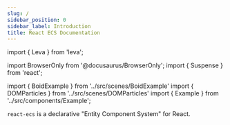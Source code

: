 ```yaml
---
slug: /
sidebar_position: 0
sidebar_label: Introduction
title: React ECS Documentation
---
```


import { Leva } from 'leva';

import BrowserOnly from '@docusaurus/BrowserOnly';
import { Suspense } from 'react';

import { BoidExample } from '../src/scenes/BoidExample'
import { DOMParticles } from '../src/scenes/DOMParticles'
import { Example } from '../src/components/Example';

`react-ecs` is a declarative "Entity Component System" for React.

<Leva hidden />

<Example hideControls style={{backgroundColor: 'black', height: '250px' }}>
<BoidExample />
</Example>

<div style={{float: "right"}}>These boids are driven by react-ecs! Try dragging and zooming!</div>

## What's that?

<img style={{float: "right", maxWidth: "400px", marginLeft: "10px"}} src="https://i.imgur.com/nTfGWyF.png" />

An **ECS**, or _Entity Component System_ is a design pattern popular in game development. It eschews rich objects for simple **Entities** that compose data-only Components, or **Facets** as `react-ecs` calls them (to avoid confusion with React Components).

Logic is then handled by small update functions called **Systems** that operate upon the facets related to it.

In the example to the right, a common scenario is illustrated. There are a number of entities, comprised merely as a collection of simple data facets. A `Velocity` or `Position` component may hold a simple vector. Whereas a `Graphics` component might hold the URL of a sprite image.

Two systems, `PhysicsSystem` and `GraphicsSystem` are responsible for all the behavior and logic:

-   The `PhysicsSystem` looks at all the entities with **both** `Velocity` and `Position` facets, using the former to update the latter.
-   The `GraphicsSystem` looks at all the entities with **both** `Position` and `Graphics` facets, using the former to draw the latter.

The systems ignore the entities that don't have the facets they're interested in.

## Composition over Inheritance

ECS takes "composition over inheritance" to its logical conclusion.

Entities are nothing more than their facets. They don't have their own data and they don't have any code.

There's no need to try to find the best inheritance tree to represent your problem domain.

Just slap some useful facets onto some entities and write some systems to process them. This also means entity capabilities can dynamically change at runtime.

It's a robust, easy to implement pattern that can enable a fun creativity.

## Declarative ECS with React

The idea behind `react-ecs` is to allow you to _describe_ the parts of your ECS in standard React fashion:

First, define some useful Facets.

```tsx
class Mass extends Facet<Mass> {}

class Lifetime extends Facet<Lifetime> {
    timeleft? = 1;
}

class Position extends Facet<Position> {
    location? = new Vector2(0, 0);
}

class Velocity extends Facet<Velocity> {
    amount? = new Vector2(0, 0);
}
```

Let's add a system to remove entities when their `Lifetime` has expired:

```tsx
const LifetimeSystem = () => {
    // get reference to ECS engine
    const engine = useEngine();
    // create a query for entities with the Lifetime face
    const query = useQuery((e) => e.has(Lifetime));

    // create a system that runs every tick
    return useSystem((dt: number) => {
        // use the query to loop over entities with the Lifetime facet
        query.loop([Lifetime], (e, [lifetime]) => {
            // subtract the current frame time
            lifetime.timeleft -= dt;

            // remove entity from engine if it expires
            if (lifetime.timeleft <= 0) {
                engine.removeEntity(e);
            }
        });
    });
};
```

Let's add a couple of other systems for moving entities around:

```tsx
const PhysicsSystem = () => {
    const query = useQuery((e) => e.hasAll(Position, Velocity));

    return useSystem((dt) => {
        query.loop([Position, Velocity], (e, [pos, vel]) => {
            pos.location = pos.location.clone().add(vel.amount);
        });
    });
};

const GravitySystem = ({ vector }) => {
    const query = useQuery((e) => e.hasAll(Mass, Velocity));

    return useSystem((dt) => {
        query.loop([Velocity], (e, [vel]) => {
            vel.amount = vel.amount
                .clone()
                .add(vector.clone().multiplyScalar(dt));
        });
    });
};
```

Finally, let's write a system to sync an entity's `Position` facet with its standard `DOMView` facet:

```tsx
const DOMViewSystem = () => {
    const query = useQuery((e) => e.hasAll(DOMView, Position));

    return useSystem((dt) => {
        query.loop([DOMView, Position], (e, [view, pos]) => {
            // sync DOM element's style with entity's Position
            view.element.style.left = `${pos.location.x}px`;
            view.element.style.top = `${pos.location.y}px`;
        });
    });
};
```

Now we can put it all together:

```tsx
export const DOMParticles = () => {
    // create the ECS
    const ECS = useECS();
    // update the ECS every frame
    useAnimationFrame(ECS.update);

    // some helper functions for randomizing things
    const rnd = (s: number) => Math.random() * s - s * 0.5;
    const randomVector = (s: number) =>
        new Vector2(rnd(s), rnd(s));


    return (
        <ECS.Provider> {/* context provider for ECS things */}
            {/* include all the systems */}
            <LifetimeSystem />
            <PhysicsSystem />
            <GravitySystem vector={new Vector2(0, 10)} />
            <DOMViewSystem />

            {/* emit entities with a delay using built-in <Emitter /> */}
            <Emitter emissionDelay={0.025}>
                {() => {
                    // create random position
                    const pos = randomVector(50).add(new Vector2(250, 100));
                    return (
                        {/* <Entity> contains all its facets */}
                        <Entity>
                            <Mass />
                            <Lifetime timeleft={3} />
                            <Position location={pos} />
                            <Velocity amount={randomVector(10)} />
                            <DOMView> {/* DOMView's child lets us declare how the entity looks */}
                                <img
                                    style={{
                                        position: 'absolute',
                                        left: pos.x,
                                        top: pos.y,
                                        width: 16,
                                        height: 16
                                    }}
                                    src="https://i.imgur.com/kFjaH5l.png" />
                            </DOMView>
                        </Entity>
                    );
                }}
            </Emitter>
        </ECS.Provider>
    )
}
```

<Example hideControls style={{height: "250px"}}>
<DOMParticles />
</Example>
